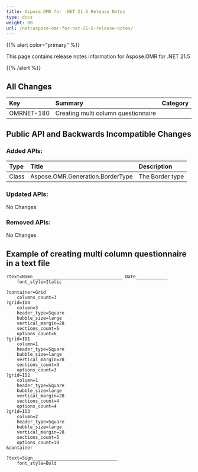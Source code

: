 ```yaml
---
title: Aspose.OMR for .NET 21.5 Release Notes
type: docs
weight: 80
url: /net/aspose-omr-for-net-21-5-release-notes/
---
```


{{% alert color="primary" %}} 

This page contains release notes information for Aspose.OMR for .NET 21.5

{{% /alert %}} 
## **All Changes**
|**Key**|**Summary**|**Category**|
| :- | :- | :- |
|OMRNET-180|Creating multi column questionnaire|

## **Public API and Backwards Incompatible Changes**
### **Added APIs:**

|**Type**|**Title**|**Description**|
| :- | :- | :- |
|Class|Aspose.OMR.Generation.BorderType|The Border type|

### **Updated APIs:**

No Changes

### **Removed APIs:**

No Changes

## **Example of creating multi column questionnaire in a text file**
```code
?text=Name__________________________________ Date____________
	font_style=Italic

?container=Grid
	columns_count=3
?grid=ID4
    column=3
	header_type=Square
	bubble_size=large
	vertical_margin=28
	sections_count=5
	options_count=6
?grid=ID1
	column=1
	header_type=Square
	bubble_size=large
	vertical_margin=28
	sections_count=3
	options_count=3
?grid=ID2
	column=1
	header_type=Square
	bubble_size=large
	vertical_margin=28
	sections_count=4
	options_count=4
?grid=ID3
	column=2
	header_type=Square
	bubble_size=large
	vertical_margin=28
	sections_count=5
	options_count=10
&container

?text=Sign________________________________
	font_style=Bold
```